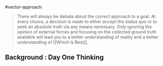#vector-approach 
>There will always be debate about the correct approach to a goal. At every choice, a decision is made to either accept the status quo or to seek an absolute truth via any means necessary. Only ignoring the opinion of external forces and focusing on the collected ground truth available will lead you to a better understanding of reality and a better understanding of [[Which Is Best]].
## Background : Day One Thinking
